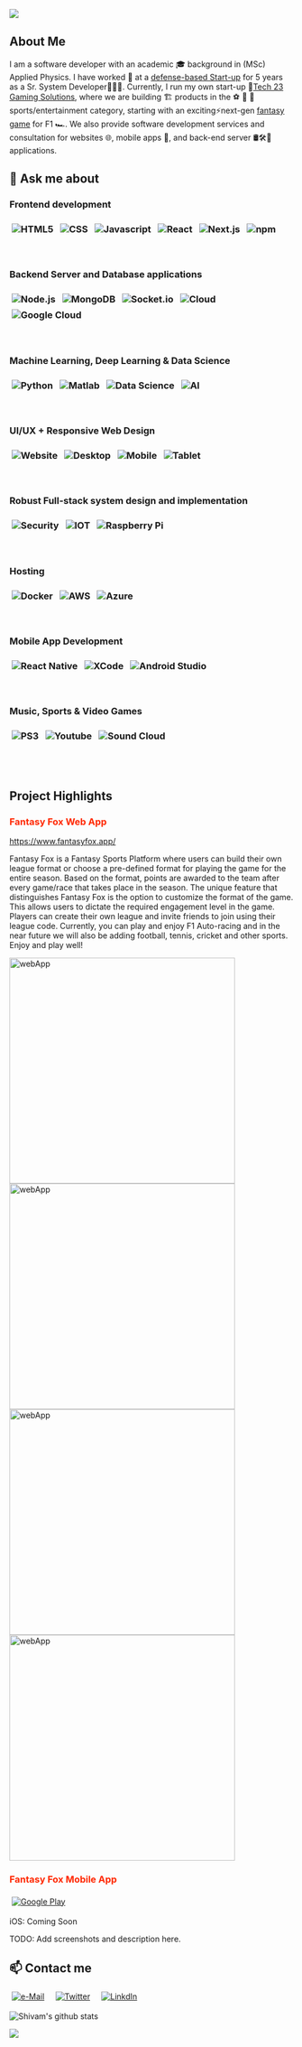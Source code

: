 [![](https://github.com/slycadelic/slycadelic/blob/ac0ba49316e9c49c9d7c863d7375276152945985/github-header-image%20(1).png)](https://www.tech23gaming.com/)

## About Me
I am a software developer with an academic 🎓 background in (MSc) Applied Physics. I have worked 💼 at a <a href='https://pentashieldtech.com/'>defense-based Start-up</a> for 5 years as a Sr. System Developer👨🏻‍💻. Currently, I run my own start-up 🚀<a href='https://www.tech23gaming.com/'>Tech 23 Gaming Solutions</a>, where we are building 🏗️ products in the ⚽️ 🏀 🎾sports/entertainment category, starting with an exciting⚡next-gen <a href='https://www.fantasyfoxapp.com/'>fantasy game</a> for F1 🏎️. We also provide software development services and consultation for websites 🌐, mobile apps 📱, and back-end server 🛢🛠️🔑applications. 

## 💬 Ask me about
<h3>
    Frontend  development 
    <br /> 
    <br /> 
    <img src="https://raw.githubusercontent.com/slycadelic/slycadelic/main/Assets/HTML.svg" alt="HTML5" style="vertical-align:middle; margin:4px">  
    <img src="https://raw.githubusercontent.com/slycadelic/slycadelic/main/Assets/CSS.svg" alt="CSS" style="vertical-align:middle; margin:4px"> 
    <img src="https://raw.githubusercontent.com/slycadelic/slycadelic/main/Assets/Javascript.svg" alt="Javascript" style="vertical-align:middle; margin:4px"> 
    <img src="https://raw.githubusercontent.com/slycadelic/slycadelic/main/Assets/React.svg" alt="React" style="vertical-align:middle; margin:4px"> 
    <img src="https://raw.githubusercontent.com/slycadelic/slycadelic/main/Assets/Next.svg" alt="Next.js" style="vertical-align:middle; margin:4px"> 
    <img src="https://raw.githubusercontent.com/slycadelic/slycadelic/main/Assets/npm.svg" alt="npm" style="vertical-align:middle; margin:4px"> 
</h3>
<br /> 
<h3>
    Backend Server and Database applications 
    <br /> 
    <br/> 
    <img src="https://raw.githubusercontent.com/slycadelic/slycadelic/main/Assets/Nodejs.svg" alt="Node.js" style="vertical-align:middle; margin:4px"> 
    <img src="https://raw.githubusercontent.com/slycadelic/slycadelic/main/Assets/MongoDB.svg" alt="MongoDB" style="vertical-align:middle; margin:4px"> 
    <img src="https://raw.githubusercontent.com/slycadelic/slycadelic/main/Assets/socketIO.svg" alt="Socket.io" style="vertical-align:middle; margin:4px"> 
    <img src="https://raw.githubusercontent.com/slycadelic/slycadelic/main/Assets/Cloud.svg" alt="Cloud" style="vertical-align:middle; margin:4px"> 
    <img src="https://raw.githubusercontent.com/slycadelic/slycadelic/main/Assets/Google.svg" alt="Google Cloud" style="vertical-align:middle; margin:4px">
</h3>
<br /> 
<h3>
    Machine Learning, Deep Learning & Data Science
    <br/> 
    <br /> 
    <img src="https://raw.githubusercontent.com/slycadelic/slycadelic/main/Assets/Python.svg" alt="Python" style="vertical-align:middle; margin:4px"> 
    <img src="https://raw.githubusercontent.com/slycadelic/slycadelic/main/Assets/Matlab.svg" alt="Matlab" style="vertical-align:middle; margin:4px"> 
    <img src="https://raw.githubusercontent.com/slycadelic/slycadelic/main/Assets/Data%20Science.svg" alt="Data Science" style="vertical-align:middle; margin:4px"> 
    <img src="https://raw.githubusercontent.com/slycadelic/slycadelic/main/Assets/AI.svg" alt="AI" style="vertical-align:middle; margin:4px">
</h3>
<br /> 
<h3>
    UI/UX + Responsive Web Design 
    <br/> 
    <br /> 
    <img src="https://raw.githubusercontent.com/slycadelic/slycadelic/main/Assets/Web.svg" alt="Website" style="vertical-align:middle; margin:4px"> 
    <img src="https://raw.githubusercontent.com/slycadelic/slycadelic/main/Assets/Desktop.svg" alt="Desktop" style="vertical-align:middle; margin:4px"> 
    <img src="https://raw.githubusercontent.com/slycadelic/slycadelic/main/Assets/Mobile.svg" alt="Mobile" style="vertical-align:middle; margin:4px"> 
    <img src="https://raw.githubusercontent.com/slycadelic/slycadelic/main/Assets/Tablet.svg" alt="Tablet" style="vertical-align:middle; margin:4px">
</h3>
<br /> 
<h3>
    Robust Full-stack system design and implementation 
    <br/> 
    <br /> 
    <img src="https://raw.githubusercontent.com/slycadelic/slycadelic/main/Assets/Security.svg" alt="Security" style="vertical-align:middle; margin:4px"> 
    <img src="https://raw.githubusercontent.com/slycadelic/slycadelic/main/Assets/IOT.svg" alt="IOT" style="vertical-align:middle; margin:4px"> 
    <img src="https://raw.githubusercontent.com/slycadelic/slycadelic/main/Assets/RasPi.svg" alt="Raspberry Pi" style="vertical-align:middle; margin:4px">
</h3>
<br /> 
<h3>
    Hosting 
    <br/> 
    <br /> 
    <img src="https://raw.githubusercontent.com/slycadelic/slycadelic/main/Assets/Docker.svg" alt="Docker" style="vertical-align:middle; margin:4px"> 
    <img src="https://raw.githubusercontent.com/slycadelic/slycadelic/main/Assets/AWS.svg" alt="AWS" style="vertical-align:middle; margin:4px"> 
    <img src="https://raw.githubusercontent.com/slycadelic/slycadelic/main/Assets/Azure.svg" alt="Azure" style="vertical-align:middle; margin:4px">
</h3>
<br /> 
<h3>
    Mobile App Development 
    <br/> 
    <br /> 
    <img src="https://raw.githubusercontent.com/slycadelic/slycadelic/main/Assets/ReactNative.svg" alt="React Native" style="vertical-align:middle; margin:4px"> 
    <img src="https://raw.githubusercontent.com/slycadelic/slycadelic/main/Assets/XCode.svg" alt="XCode" style="vertical-align:middle; margin:4px"> 
    <img src="https://raw.githubusercontent.com/slycadelic/slycadelic/main/Assets/AndroidStudio.svg" alt="Android Studio" style="vertical-align:middle; margin:4px">
</h3>
<br /> 
<h3>
    Music, Sports & Video Games 
    <br/> 
    <br /> 
    <img src="https://raw.githubusercontent.com/slycadelic/slycadelic/7adf602709f7cba5ebaa478affeb1452725a40c8/PSbadge.svg" alt="PS3" style="vertical-align:middle; margin:4px"> 
    <img src="https://raw.githubusercontent.com/slycadelic/slycadelic/main/Assets/YoutubeBadge.svg" alt="Youtube" style="vertical-align:middle; margin:4px"> 
    <img src="https://raw.githubusercontent.com/slycadelic/slycadelic/main/Assets/SoundCloud.svg" alt="Sound Cloud" style="vertical-align:middle; margin:4px">
</h3>
<br /> 
<br /> 

## Project Highlights

### <span style='color: rgb(255,40,0)'>Fantasy Fox Web App<span> 
https://www.fantasyfox.app/

Fantasy Fox is a Fantasy Sports Platform where users can build their own league format or choose a pre-defined format for playing the game for the entire season. Based on the format, points are awarded to the team after every game/race that takes place in the season. The unique feature that distinguishes Fantasy Fox is the option to customize the format of the game. This allows users to dictate the required engagement level in the game. Players can create their own league and invite friends to join using their league code. Currently, you can play and enjoy F1 Auto-racing and in the near future we will also be adding football, tennis, cricket and other sports. Enjoy and play well!

<div style='display: flex; flex-flow: row wrap; gap=10px;'>
    <img src="/Assets/FantasyFox/1.png" alt='webApp' width=400>
    <img src="/Assets/FantasyFox/6.png" alt='webApp' width=400>
    <img src="/Assets/FantasyFox/4.png" alt='webApp' width=400>
    <img src="/Assets/FantasyFox/5.png" alt='webApp' width=400>
</div>

### <span style='color: rgb(255,40,0)'>Fantasy Fox Mobile App<span>
<a href='https://play.google.com/store/apps/details?id=com.fantasyfoxautoracing&pcampaignid=web_share'>
    <img src="/Assets/GooglePlay.svg" alt="Google Play" style="vertical-align:middle; margin:4px">
</a>

iOS: Coming Soon

TODO: Add screenshots and description here.

## 📫 Contact me
<a href="mailto:shivam_patel@hotmail.com"><img src="https://raw.githubusercontent.com/slycadelic/slycadelic/main/Assets/Outlook.svg" alt="e-Mail" style="vertical-align:middle; margin:4px"/></a> &nbsp; [<img src="https://raw.githubusercontent.com/slycadelic/slycadelic/main/Assets/Twitter.svg" alt="Twitter" style="vertical-align:middle; margin:4px">](https://twitter.com/sp__1991) &nbsp; [<img src="https://raw.githubusercontent.com/slycadelic/slycadelic/main/Assets/LinkdIn.svg" alt="LinkdIn" style="vertical-align:middle; margin:4px">](https://www.linkedin.com/in/spatel04/)

![Shivam's github stats](https://github-readme-stats.vercel.app/api?username=slycadelic&hide=["issues"]&show_icons=true&theme=transparent)

![](https://komarev.com/ghpvc/?username=slycadelic&color=ff4500)
